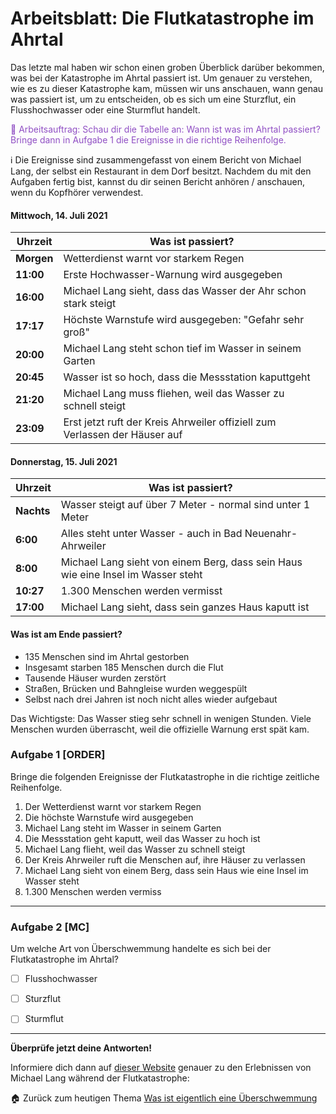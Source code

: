 # Arbeitsblatt: Die Flutkatastrophe im Ahrtal

Das letzte mal haben wir schon einen groben Überblick darüber bekommen, was bei der Katastrophe im Ahrtal passiert ist. Um genauer zu verstehen, wie es zu dieser Katastrophe kam, müssen wir uns anschauen, wann genau was passiert ist, um zu entscheiden, ob es sich um eine Sturzflut, ein Flusshochwasser oder eine Sturmflut handelt. 

<span style="color:rgb(144, 79, 196)">📝 Arbeitsauftrag: Schau dir die Tabelle an: Wann ist was im Ahrtal passiert? Bringe dann in Aufgabe 1 die Ereignisse in die richtige Reihenfolge. 
</span>

ℹ️ Die Ereignisse sind zusammengefasst von einem Bericht von Michael Lang, der selbst ein Restaurant in dem Dorf besitzt. Nachdem du mit den Aufgaben fertig bist, kannst du dir seinen Bericht anhören / anschauen, wenn du Kopfhörer verwendest. 

#### Mittwoch, 14. Juli 2021

|Uhrzeit|Was ist passiert?|
|---|---|
|**Morgen**|Wetterdienst warnt vor starkem Regen|
|**11:00**|Erste Hochwasser-Warnung wird ausgegeben|
|**16:00**|Michael Lang sieht, dass das Wasser der Ahr schon stark steigt|
|**17:17**|Höchste Warnstufe wird ausgegeben: "Gefahr sehr groß"|
|**20:00**|Michael Lang steht schon tief im Wasser in seinem Garten|
|**20:45**|Wasser ist so hoch, dass die Messstation kaputtgeht|
|**21:20**|Michael Lang muss fliehen, weil das Wasser zu schnell steigt|
|**23:09**|Erst jetzt ruft der Kreis Ahrweiler offiziell zum Verlassen der Häuser auf|

#### Donnerstag, 15. Juli 2021

|Uhrzeit|Was ist passiert?|
|---|---|
|**Nachts**|Wasser steigt auf über 7 Meter - normal sind unter 1 Meter|
|**6:00**|Alles steht unter Wasser - auch in Bad Neuenahr-Ahrweiler|
|**8:00**|Michael Lang sieht von einem Berg, dass sein Haus wie eine Insel im Wasser steht|
|**10:27**|1.300 Menschen werden vermisst|
|**17:00**|Michael Lang sieht, dass sein ganzes Haus kaputt ist|

#### Was ist am Ende passiert?

- 135 Menschen sind im Ahrtal gestorben
- Insgesamt starben 185 Menschen durch die Flut
- Tausende Häuser wurden zerstört
- Straßen, Brücken und Bahngleise wurden weggespült
- Selbst nach drei Jahren ist noch nicht alles wieder aufgebaut

Das Wichtigste: Das Wasser stieg sehr schnell in wenigen Stunden. Viele Menschen wurden überrascht, weil die offizielle Warnung erst spät kam.

### Aufgabe 1 [ORDER]
Bringe die folgenden Ereignisse der Flutkatastrophe in die richtige zeitliche Reihenfolge.

1. Der Wetterdienst warnt vor starkem Regen
2. Die höchste Warnstufe wird ausgegeben
3. Michael Lang steht im Wasser in seinem Garten
4. Die Messstation geht kaputt, weil das Wasser zu hoch ist
5. Michael Lang flieht, weil das Wasser zu schnell steigt
6. Der Kreis Ahrweiler ruft die Menschen auf, ihre Häuser zu verlassen
7. Michael Lang sieht von einem Berg, dass sein Haus wie eine Insel im Wasser steht
8. 1.300 Menschen werden vermiss

---

### Aufgabe 2 [MC]
Um welche Art von Überschwemmung handelte es sich bei der Flutkatastrophe im Ahrtal? 

- [ ] Flusshochwasser
- [ ] Sturzflut
- [ ] Sturmflut


---

**Überprüfe jetzt deine Antworten!**

Informiere dich dann auf [dieser Website]( https://reportage.wdr.de/chronik-ahrtal-hochwasser-katastrophe) genauer zu den Erlebnissen von Michael Lang während der Flutkatastrophe:


🏠 Zurück zum heutigen Thema [Was ist eigentlich eine Überschwemmung](../../Was%20ist%20eigentlich%20eine%20Überschwemmung)
